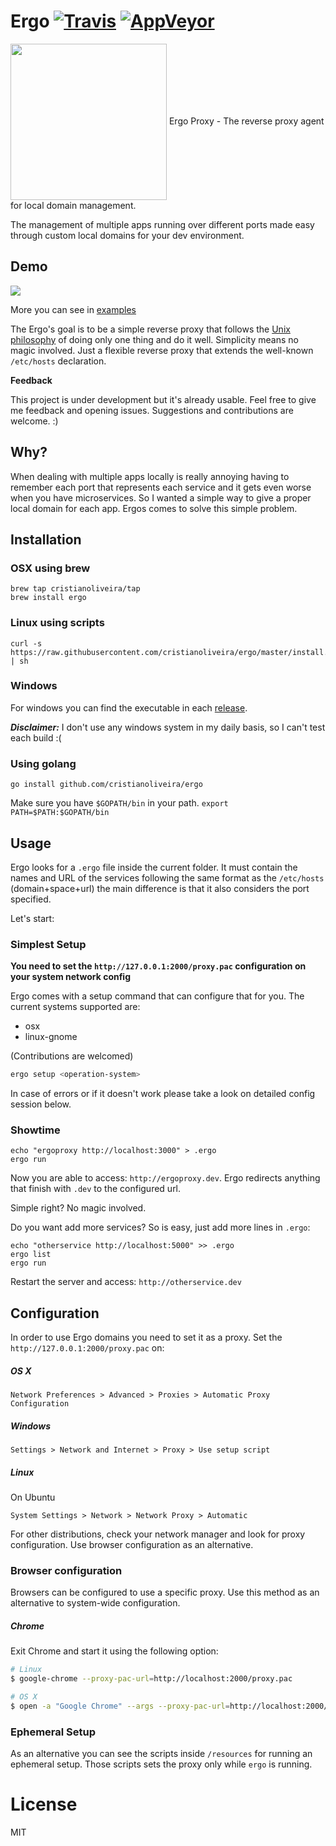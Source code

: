 
# Ergo [![Travis](https://img.shields.io/travis/cristianoliveira/ergo.svg?label=unix)](https://travis-ci.org/cristianoliveira/ergo) [![AppVeyor](https://img.shields.io/appveyor/ci/cristianoliveira/ergo.svg?label=win)](https://ci.appveyor.com/project/cristianoliveira/ergo)

<p align="left" >
<img src="https://s-media-cache-ak0.pinimg.com/736x/aa/bc/3b/aabc3b2b789f478ffb87ac2f0bdd2d33--ergo-proxy-manga-anime.jpg" width="250" align="center" />
<span>Ergo Proxy - The reverse proxy agent for local domain management.</span>

</p>

The management of multiple apps running over different ports made easy through custom local domains for your dev environment.

## Demo

<img src="https://raw.githubusercontent.com/cristianoliveira/ergo/master/demo.gif" align="center" />

More you can see in [examples](https://github.com/cristianoliveira/ergo/tree/master/examples)

The Ergo's goal is to be a simple reverse proxy that follows the [Unix philosophy](https://en.wikipedia.org/wiki/Unix_philosophy) of doing only one thing and do it well. Simplicity means no magic involved. Just a flexible reverse proxy that extends the well-known `/etc/hosts` declaration.

**Feedback**

This project is under development but it's already usable. Feel free to give me
feedback and opening issues. Suggestions and contributions are welcome. :)

## Why?

When dealing with multiple apps locally is really annoying having to remember each port that represents each service and it gets even worse when you have microservices. So I wanted a simple way to give a proper local domain for each app. Ergos comes to solve this simple problem.

## Installation

### OSX using brew
```
brew tap cristianoliveira/tap
brew install ergo
```

### Linux using scripts
```
curl -s https://raw.githubusercontent.com/cristianoliveira/ergo/master/install.sh | sh
```

### Windows
For windows you can find the executable in each [release](https://github.com/cristianoliveira/ergo/releases).

***Disclaimer:***
I don't use any windows system in my daily basis, so I can't test each build :(

### Using golang
```
go install github.com/cristianoliveira/ergo
```
Make sure you have `$GOPATH/bin` in your path. `export PATH=$PATH:$GOPATH/bin`

## Usage

Ergo looks for a `.ergo` file inside the current folder. It must contain the names and URL of the services following the same format as the `/etc/hosts` (domain+space+url) the main difference is that it also considers the port specified.

Let's start:

### Simplest Setup

**You need to set the `http://127.0.0.1:2000/proxy.pac` configuration on your system network config**

Ergo comes with a setup command that can configure that for you. The current systems supported are:

 - osx
 - linux-gnome

(Contributions are welcomed)

```bash
ergo setup <operation-system>
```
In case of errors or if it doesn't work please take a look on detailed config session below.

### Showtime

```
echo "ergoproxy http://localhost:3000" > .ergo
ergo run
```
Now you are able to access: `http://ergoproxy.dev`.
Ergo redirects anything that finish with `.dev` to the configured url.

Simple right? No magic involved.

Do you want add more services? So is easy, just add more lines in `.ergo`:
```
echo "otherservice http://localhost:5000" >> .ergo
ergo list
ergo run
```

Restart the server and access: `http://otherservice.dev`

## Configuration

In order to use Ergo domains you need to set it as a proxy. Set the `http://127.0.0.1:2000/proxy.pac` on:

##### OS X

`Network Preferences > Advanced > Proxies > Automatic Proxy Configuration`

##### Windows

`Settings > Network and Internet > Proxy > Use setup script`

##### Linux

On Ubuntu

`System Settings > Network > Network Proxy > Automatic`

For other distributions, check your network manager and look for proxy configuration. Use browser configuration as an alternative.

### Browser configuration

Browsers can be configured to use a specific proxy. Use this method as an alternative to system-wide configuration.

##### Chrome

Exit Chrome and start it using the following option:

```sh
# Linux
$ google-chrome --proxy-pac-url=http://localhost:2000/proxy.pac

# OS X
$ open -a "Google Chrome" --args --proxy-pac-url=http://localhost:2000/proxy.pac
```

### Ephemeral Setup

As an alternative you can see the scripts inside `/resources` for running an
ephemeral setup. Those scripts sets the proxy only while `ergo` is running.

# License

MIT
